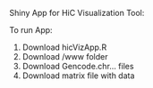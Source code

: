 Shiny App for HiC Visualization Tool:

To run App:
  1. Download hicVizApp.R
  2. Download /www folder
  3. Download Gencode.chr... files
  4. Download matrix file with data
